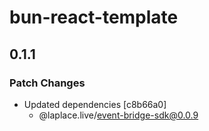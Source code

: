 # bun-react-template

## 0.1.1

### Patch Changes

- Updated dependencies [c8b66a0]
  - @laplace.live/event-bridge-sdk@0.0.9
